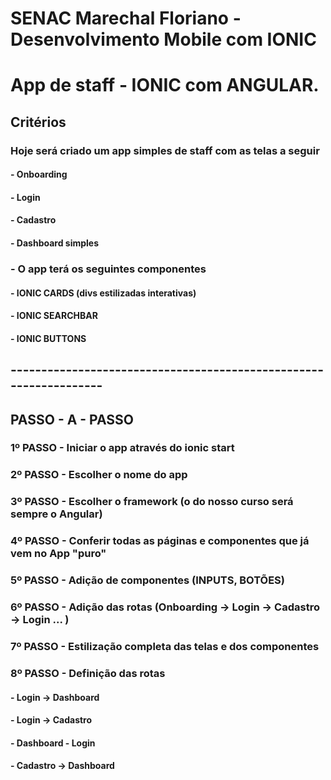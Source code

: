 # SENAC Marechal Floriano - Desenvolvimento Mobile com IONIC 

# App de staff - IONIC com ANGULAR.

## Critérios
### Hoje será criado um app simples de staff com as telas a seguir

#### - Onboarding
#### - Login
#### - Cadastro
#### - Dashboard simples

### - O app terá os seguintes componentes

#### - IONIC CARDS (divs estilizadas interativas)
#### - IONIC SEARCHBAR
#### - IONIC BUTTONS

## ------------------------------------------------------------------

## PASSO - A - PASSO

### 1º PASSO - Iniciar o app através do ionic start
### 2º PASSO - Escolher o nome do app
### 3º PASSO - Escolher o framework (o do nosso curso será sempre o Angular)
### 4º PASSO - Conferir todas as páginas e componentes que já vem no App "puro"
### 5º PASSO - Adição de componentes (INPUTS, BOTÕES)
### 6º PASSO - Adição das rotas (Onboarding -> Login -> Cadastro -> Login ... )
### 7º PASSO - Estilização completa das telas e dos componentes
### 8º PASSO - Definição das rotas

#### - Login -> Dashboard
#### - Login -> Cadastro 
#### - Dashboard - Login
#### - Cadastro -> Dashboard









